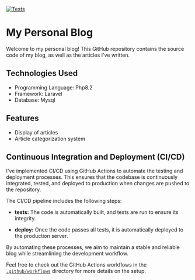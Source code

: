 [![Tests](https://github.com/jeremieflahaut/dev-fullstack/actions/workflows/test.yml/badge.svg)](https://github.com/jeremieflahaut/dev-fullstack/actions/workflows/test.yml)

# My Personal Blog

Welcome to my personal blog! This GitHub repository contains the source code of my blog, as well as the articles I've written.

## Technologies Used

- Programming Language: Php8.2
- Framework: Laravel
- Database: Mysql

## Features

- Display of articles
- Article categorization system

## Continuous Integration and Deployment (CI/CD)

I've implemented CI/CD using GitHub Actions to automate the testing and deployment processes. This ensures that the codebase is continuously integrated, tested, and deployed to production when changes are pushed to the repository.

The CI/CD pipeline includes the following steps:

- **tests:** The code is automatically built, and tests are run to ensure its integrity.

- **deploy:** Once the code passes all tests, it is automatically deployed to the production server.

By automating these processes, we aim to maintain a stable and reliable blog while streamlining the development workflow.

Feel free to check out the GitHub Actions workflows in the [`.github/workflows`](.github/workflows) directory for more details on the setup.
